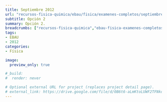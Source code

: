 ```yaml
---
title: Septiembre 2012
url: "recursos-fisica-quimica/ebau/fisica/examenes-completos/septiembre-2012-2"
subtitle: Opción 2
summary: Opción 2.
breadcrumbs: ["recursos-fisica-quimica","ebau-fisica-examenes-completos"]
tags:
- EBAU
- 2012
categories:
- Física

image:
  preview_only: true

#_build:
#  render: never

# Optional external URL for project (replaces project detail page).
# external_link: https://drive.google.com/file/d/0B6t6-aLmKtoLUWF2TFNkdm9LMXc/view
---
```


<!-- <iframe src="https://drive.google.com/file/d/0B6t6-aLmKtoLUWF2TFNkdm9LMXc/preview" style="width: 100vw; height: 500px; position: relative; left: 50%; right: 50%; margin-left: -50vw; margin-right: -50vw;" frameborder="0"></iframe> -->

<div id="adobe-dc-view" style="width: 100vw; position: relative; left: 50%; right: 50%; margin-left: -50vw; margin-right: -50vw;"></div>
<script src="https://documentcloud.adobe.com/view-sdk/main.js"></script>
<script type="text/javascript">
	document.addEventListener("adobe_dc_view_sdk.ready", function(){ 
		var adobeDCView = new AdobeDC.View({clientId: "5b6be996ab824b0e8113830d11740fa3", divId: "adobe-dc-view"});
		adobeDCView.previewFile({
			content:{location: {url: "https://fisiquimicamente.com/recursos-fisica-quimica/ebau/fisica/examenes-completos/septiembre-2012-2/septiembre-2012-2-EBAU-Fisica.pdf"}},
			metaData:{fileName: "septiembre-2012-2-EBAU-Fisica.pdf"}
		}, {embedMode: "IN_LINE"});
	});
</script>
